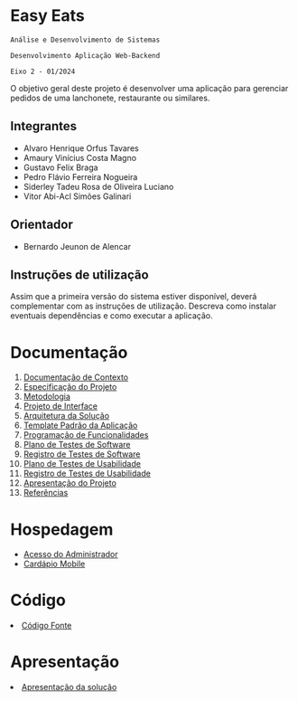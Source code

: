# Easy Eats

`Análise e Desenvolvimento de Sistemas`

`Desenvolvimento Aplicação Web-Backend`

`Eixo 2 - 01/2024`

O objetivo geral deste projeto é desenvolver uma aplicação para gerenciar pedidos de uma lanchonete, restaurante ou similares.

## Integrantes

* Alvaro Henrique Orfus Tavares
* Amaury Vinícius Costa Magno
* Gustavo Felix Braga
* Pedro Flávio Ferreira Nogueira
* Siderley Tadeu Rosa de Oliveira Luciano
* Vitor Abi-Acl Simões Galinari

## Orientador

* Bernardo Jeunon de Alencar

## Instruções de utilização

Assim que a primeira versão do sistema estiver disponível, deverá complementar com as instruções de utilização. Descreva como instalar eventuais dependências e como executar a aplicação.

# Documentação

<ol>
<li><a href="docs/01-Documentação de Contexto.md"> Documentação de Contexto</a></li>
<li><a href="docs/02-Especificação do Projeto.md"> Especificação do Projeto</a></li>
<li><a href="docs/03-Metodologia.md"> Metodologia</a></li>
<li><a href="docs/04-Projeto de Interface.md"> Projeto de Interface</a></li>
<li><a href="docs/05-Arquitetura da Solução.md"> Arquitetura da Solução</a></li>
<li><a href="docs/06-Template Padrão da Aplicação.md"> Template Padrão da Aplicação</a></li>
<li><a href="docs/07-Programação de Funcionalidades.md"> Programação de Funcionalidades</a></li>
<li><a href="docs/08-Plano de Testes de Software.md"> Plano de Testes de Software</a></li>
<li><a href="docs/09-Registro de Testes de Software.md"> Registro de Testes de Software</a></li>
<li><a href="docs/10-Plano de Testes de Usabilidade.md"> Plano de Testes de Usabilidade</a></li>
<li><a href="docs/11-Registro de Testes de Usabilidade.md"> Registro de Testes de Usabilidade</a></li>
<li><a href="docs/12-Apresentação do Projeto.md"> Apresentação do Projeto</a></li>
<li><a href="docs/13-Referências.md"> Referências</a></li>
</ol>

# Hospedagem
<ul>
  <li><a href="https://easyeats.azurewebsites.net/Usuarios/Login"> Acesso do Administrador</a></li>
  <li><a href="https://easyeats.azurewebsites.net"> Cardápio Mobile</a></li>
</ul>

# Código

<li><a href="codigo/README.md"> Código Fonte</a></li>

# Apresentação

<li><a href="presentation/README.md"> Apresentação da solução</a></li>
